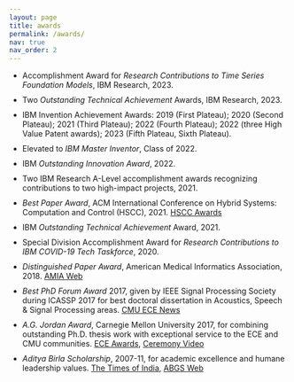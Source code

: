 ```yaml
---
layout: page
title: awards
permalink: /awards/
nav: true
nav_order: 2
---
```



<style>
    ul li { margin-bottom: 10px; }
</style>

<ul>


<li> Accomplishment Award for <i>Research Contributions to Time Series Foundation Models</i>, IBM Research, 2023. </li>

<li> Two <i>Outstanding Technical Achievement</i> Awards, IBM Research, 2023. </li>
  
<li> IBM Invention Achievement Awards: 2019 (First Plateau); 2020 (Second Plateau); 2021 (Third Plateau); 2022 (Fourth Plateau); 2022 (three High Value Patent awards); 2023 (Fifth Plateau, Sixth Plateau). </li>
  
<li> Elevated to <i>IBM Master Inventor</i>, Class of 2022. </li>
  
<li> IBM <i>Outstanding Innovation Award</i>, 2022. </li>
  
<li> Two IBM Research A-Level accomplishment awards recognizing contributions to two high-impact projects, 2021. </li>
  
<li> <i>Best Paper Award</i>, ACM International Conference on Hybrid Systems: Computation and Control (HSCC), 2021. <a href='https://hscc.acm.org/2021/awards/'>HSCC Awards</a> </li>
  
<li> IBM <i>Outstanding Technical Achievement</i> Award, 2021. </li>
  
<li> Special Division Accomplishment Award for <i>Research Contributions to IBM COVID-19 Tech Taskforce</i>, 2020. </li>
  
<li> <i>Distinguished Paper Award</i>, American Medical Informatics Association, 2018. <a href='https://amia.org/about-amia/amia-awards/research-awards/distinguished-paper-awards'>AMIA Web</a> </li>
  
<li> <i>Best PhD Forum Award</i> 2017, given by IEEE Signal Processing Society during ICASSP 2017 for best doctoral dissertation in Acoustics, Speech & Signal Processing areas. <a href='https://www.ece.cmu.edu/news/story/2017/05/alum-receives-best-phd-forum-award.html'>CMU ECE News</a> </li>
  
<li> <i>A.G. Jordan Award</i>, Carnegie Mellon University 2017, for combining outstanding Ph.D. thesis work with exceptional service to the ECE and CMU communities. <a href='https://www.ece.cmu.edu/about/awards.html'>ECE Awards</a>, <a href='https://www.youtube.com/watch?v=znl-7KwSQtQ&feature=youtu.be&t=35m57s'>Ceremony Video</a> </li>
  
<li> <i>Aditya Birla Scholarship</i>, 2007-11, for academic excellence and humane leadership values. <a href='http://ibm.biz/ABS-2007'>The Times of India</a>, <a href='https://www.adityabirlascholars.net/our-scholars-2007/'>ABGS Web</a> </li>


</ul>